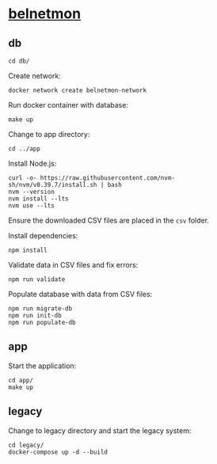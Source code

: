 # [belnetmon](https://belnetmon.com)

## db

```
cd db/
```

Create network:

```
docker network create belnetmon-network
```

Run docker container with database:

```
make up
```

Change to app directory:

```
cd ../app
```

Install Node.js:

```
curl -o- https://raw.githubusercontent.com/nvm-sh/nvm/v0.39.7/install.sh | bash
nvm --version
nvm install --lts
nvm use --lts
```

Ensure the downloaded CSV files are placed in the `csv` folder.

Install dependencies:

```
npm install
```

Validate data in CSV files and fix errors:

```
npm run validate
```

Populate database with data from CSV files:

```
npm run migrate-db
npm run init-db
npm run populate-db
```

## app

Start the application:

```
cd app/
make up
```

## legacy

Change to legacy directory and start the legacy system:

```
cd legacy/
docker-compose up -d --build
```
